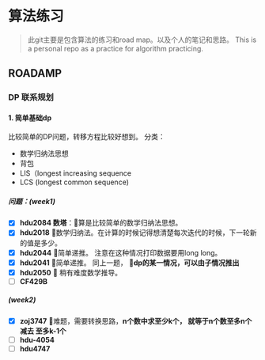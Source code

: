 # 算法练习
> 此git主要是包含算法的练习和road map。以及个人的笔记和思路。
This is a personal repo as a practice for algorithm practicing.

## ROADAMP
### DP 联系规划
#### 1. 简单基础dp
比较简单的DP问题，转移方程比较好想到。 分类：
* 数学归纳法思想
* 背包
* LIS（longest increasing sequence
* LCS (longest common sequence)
##### 问题：(week1)
- [x] **hdu2084 数塔**：🥧算是比较简单的数学归纳法思想。 
- [x] **hdu2018** 🥧数学归纳法。在计算的时候记得想清楚每次迭代的时候，下一轮新的值是多少。 
- [x] **hdu2044** 🥧简单递推。 注意在这种情况打印数据要用long long。
- [x] **hdu2041** 🥧简单递推。 同上一题， 🙋‍**dp的某一情况，可以由子情况推出**
- [x] **hdu2050** 🥧 稍有难度数学推导。
- [ ] **CF429B**
##### (week2)
- [x] **zoj3747** 👾难题，需要转换思路，**n个数中求至少k个， 就等于n个数至多n个 减去 至多k-1个**
- [ ] **hdu-4054**
- [ ] **hdu4747**